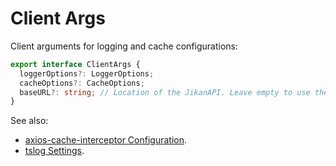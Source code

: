 # Client Args

Client arguments for logging and cache configurations:

```ts
export interface ClientArgs {
  loggerOptions?: LoggerOptions;
  cacheOptions?: CacheOptions;
  baseURL?: string; // Location of the JikanAPI. Leave empty to use the official JikanAPI instance.
}
```

See also:

- [axios-cache-interceptor Configuration](https://axios-cache-interceptor.js.org/guide).
- [tslog Settings](https://tslog.js.org/#/?id=settings).
